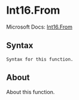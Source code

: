 ---
---

# Int16.From

Microsoft Docs: [Int16.From](https://docs.microsoft.com/en-us/powerquery-m/int16-from)

## Syntax

```
Syntax for this function.
```

## About

About this function.

